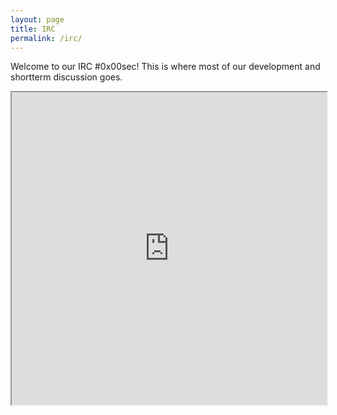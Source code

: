 ```yaml
---
layout: page
title: IRC
permalink: /irc/
---
```


Welcome to our IRC #0x00sec! This is where most of our development and shortterm discussion goes.
<iframe height="500px" width="100%" src="http://webchat.freenode.net/?channels=0x00sec"></iframe>

